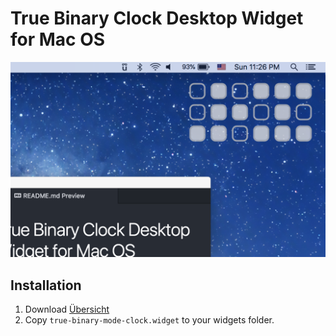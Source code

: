 # True Binary Clock Desktop Widget for Mac OS
![true-binary-clock](screenshot.png)
## Installation
1. Download [Übersicht](http://tracesof.net/uebersicht/)
2. Copy `true-binary-mode-clock.widget` to your widgets folder.

